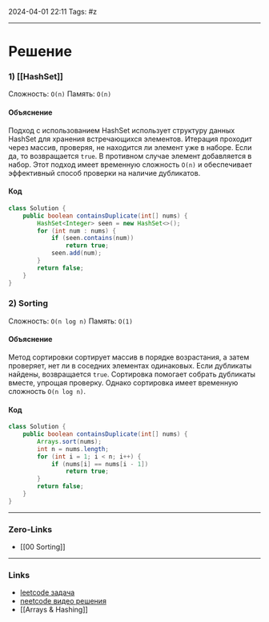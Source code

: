 2024-04-01 22:11
Tags: #z

___
# Решение
### 1) [[HashSet]]
Сложность: `O(n)`
Память: `O(n)`
#### Объяснение
Подход с использованием HashSet использует структуру данных HashSet для хранения встречающихся элементов. Итерация проходит через массив, проверяя, не находится ли элемент уже в наборе. Если да, то возвращается `true`. В противном случае элемент добавляется в набор. Этот подход имеет временную сложность `O(n)` и обеспечивает эффективный способ проверки на наличие дубликатов.
#### Код
```java
class Solution {
    public boolean containsDuplicate(int[] nums) {
        HashSet<Integer> seen = new HashSet<>();
        for (int num : nums) {
            if (seen.contains(num))
                return true;
            seen.add(num);
        }
        return false;
    }
}
```

### 2) Sorting
Сложность: `O(n log n)`
Память: `O(1)`
#### Объяснение
Метод сортировки сортирует массив в порядке возрастания, а затем проверяет, нет ли в соседних элементах одинаковых. Если дубликаты найдены, возвращается `true`. Сортировка помогает собрать дубликаты вместе, упрощая проверку. Однако сортировка имеет временную сложность `O(n log n)`.
#### Код
```java
class Solution {
    public boolean containsDuplicate(int[] nums) {
        Arrays.sort(nums);
        int n = nums.length;
        for (int i = 1; i < n; i++) {
            if (nums[i] == nums[i - 1])
                return true;
        }
        return false;
    }
}
```
___
### Zero-Links
- [[00 Sorting]]

___
### Links
- [leetcode задача](https://leetcode.com/problems/contains-duplicate/description/)
- [neetcode видео решения](https://www.youtube.com/watch?v=3OamzN90kPg)
- [[Arrays & Hashing]]
